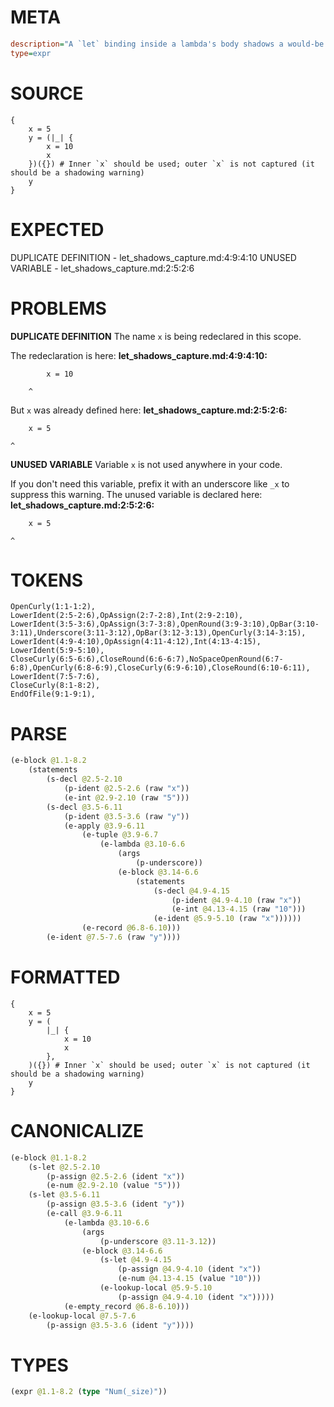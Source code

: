 # META
~~~ini
description="A `let` binding inside a lambda's body shadows a would-be captured variable."
type=expr
~~~
# SOURCE
~~~roc
{
    x = 5
    y = (|_| { 
        x = 10
        x 
    })({}) # Inner `x` should be used; outer `x` is not captured (it should be a shadowing warning)
    y
}
~~~
# EXPECTED
DUPLICATE DEFINITION - let_shadows_capture.md:4:9:4:10
UNUSED VARIABLE - let_shadows_capture.md:2:5:2:6
# PROBLEMS
**DUPLICATE DEFINITION**
The name `x` is being redeclared in this scope.

The redeclaration is here:
**let_shadows_capture.md:4:9:4:10:**
```roc
        x = 10
```
        ^

But `x` was already defined here:
**let_shadows_capture.md:2:5:2:6:**
```roc
    x = 5
```
    ^


**UNUSED VARIABLE**
Variable `x` is not used anywhere in your code.

If you don't need this variable, prefix it with an underscore like `_x` to suppress this warning.
The unused variable is declared here:
**let_shadows_capture.md:2:5:2:6:**
```roc
    x = 5
```
    ^


# TOKENS
~~~zig
OpenCurly(1:1-1:2),
LowerIdent(2:5-2:6),OpAssign(2:7-2:8),Int(2:9-2:10),
LowerIdent(3:5-3:6),OpAssign(3:7-3:8),OpenRound(3:9-3:10),OpBar(3:10-3:11),Underscore(3:11-3:12),OpBar(3:12-3:13),OpenCurly(3:14-3:15),
LowerIdent(4:9-4:10),OpAssign(4:11-4:12),Int(4:13-4:15),
LowerIdent(5:9-5:10),
CloseCurly(6:5-6:6),CloseRound(6:6-6:7),NoSpaceOpenRound(6:7-6:8),OpenCurly(6:8-6:9),CloseCurly(6:9-6:10),CloseRound(6:10-6:11),
LowerIdent(7:5-7:6),
CloseCurly(8:1-8:2),
EndOfFile(9:1-9:1),
~~~
# PARSE
~~~clojure
(e-block @1.1-8.2
	(statements
		(s-decl @2.5-2.10
			(p-ident @2.5-2.6 (raw "x"))
			(e-int @2.9-2.10 (raw "5")))
		(s-decl @3.5-6.11
			(p-ident @3.5-3.6 (raw "y"))
			(e-apply @3.9-6.11
				(e-tuple @3.9-6.7
					(e-lambda @3.10-6.6
						(args
							(p-underscore))
						(e-block @3.14-6.6
							(statements
								(s-decl @4.9-4.15
									(p-ident @4.9-4.10 (raw "x"))
									(e-int @4.13-4.15 (raw "10")))
								(e-ident @5.9-5.10 (raw "x"))))))
				(e-record @6.8-6.10)))
		(e-ident @7.5-7.6 (raw "y"))))
~~~
# FORMATTED
~~~roc
{
	x = 5
	y = (
		|_| {
			x = 10
			x
		},
	)({}) # Inner `x` should be used; outer `x` is not captured (it should be a shadowing warning)
	y
}
~~~
# CANONICALIZE
~~~clojure
(e-block @1.1-8.2
	(s-let @2.5-2.10
		(p-assign @2.5-2.6 (ident "x"))
		(e-num @2.9-2.10 (value "5")))
	(s-let @3.5-6.11
		(p-assign @3.5-3.6 (ident "y"))
		(e-call @3.9-6.11
			(e-lambda @3.10-6.6
				(args
					(p-underscore @3.11-3.12))
				(e-block @3.14-6.6
					(s-let @4.9-4.15
						(p-assign @4.9-4.10 (ident "x"))
						(e-num @4.13-4.15 (value "10")))
					(e-lookup-local @5.9-5.10
						(p-assign @4.9-4.10 (ident "x")))))
			(e-empty_record @6.8-6.10)))
	(e-lookup-local @7.5-7.6
		(p-assign @3.5-3.6 (ident "y"))))
~~~
# TYPES
~~~clojure
(expr @1.1-8.2 (type "Num(_size)"))
~~~
